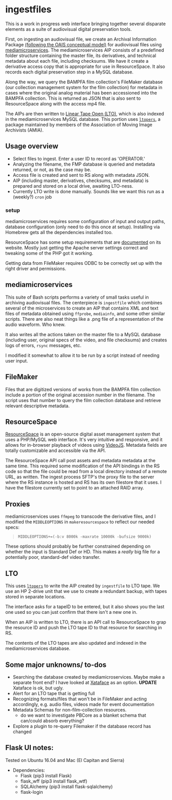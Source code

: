 # ingestfiles
This is a work in progress web interface bringing together several disparate elements as a suite of audiovisual digital preservation tools. 

First, on ingesting an audiovisual file, we create an Archival Information Package [\(following the OAIS conceptual model\)](https://en.wikipedia.org/wiki/Open_Archival_Information_System) for audiovisual files using [mediamicroservices](https://github.com/BAM-PFA/mm). The mediamicroservices AIP consists of a predefined folder structure containing the master file, its derivatives, and technical metadata about each file, including checksums. We have it create a derivative access copy that is appropriate for use in ResourceSpace. It also records each digital preservation step in a MySQL database. 

Along the way, we query the BAMPFA film collection's FileMaker database (our collection management system for the film collection) for metadata in cases where the original analog material has been accessioned into the BAMPFA collection. This is returned as JSON that is also sent to ResourceSpace along with the access mp4 file. 

The AIPs are then written to [Linear Tape Open (LTO)](https://en.wikipedia.org/wiki/Linear_Tape-Open), which is also indexed in the mediamicroservices MySQL database. This portion uses [`ltopers`](https://github.com/amiaopensource/ltopers), a package maintained by members of the Association of Moving Image Archivists (AMIA).

## Usage overview

* Select files to ingest. Enter a user ID to record as 'OPERATOR.' 
* Analyzing the filename, the FMP database is queried and metadata returned, or not, as the case may be.
* Access file is created and sent to RS along with metadata JSON. 
* AIP (including master, derivatives, checksums, and metadata) is prepared and stored on a local drive, awaiting LTO-ness. 
* Currently LTO write is done manually. Sounds like we want this run as a (weekly?)  `cron` job
### setup

mediamicroservices requires some configuration of input and output paths, database configuration (only need to do this once at setup). Installing via Homebrew gets all the dependencies installed too.

ResourceSpace has some setup requirements that are [documented](https://www.resourcespace.com/knowledge-base/systemadmin/install_macosx) on its website. Mostly just getting the Apache server settings correct and tweaking some of the PHP got it working.

Getting data from FileMaker requires ODBC to be correctly set up with the right driver and permissions.


## mediamicroservices

This suite of Bash scripts performs a variety of small tasks useful in archiving audiovisual files. The centerpiece is `ingestfile` which combines several of the microservices to create an AIP that contains XML and text files of metadata obtained using `ffprobe`, `mediainfo`, and some other similar scripts. There are also neat things like a .png file of a representation of the audio waveform. Who knew.

It also writes all the actions taken on the master file to a MySQL database (including user, original specs of the video, and file checksums) and creates logs of errors, `rsync` messages, etc.

I modified it somewhat to allow it to be run by a script instead of needing user input.


## FileMaker

Files that are digitized versions of works from the BAMPFA film collection include a portion of the original accession number in the filename. The script uses that number to query the film collection database and retrieve relevant descriptive metadata. 

## ResourceSpace

[ResourceSpace](https://www.resourcespace.com/) is an open-source digital asset management system that uses a PHP/MySQL web interface. It's very intuitive and responsive, and it allows for in-browser playback of videos using [VideoJS](http://videojs.com/). Metadata fields are totally customizable and accessible via the API.

The ResourceSpace API call post assets and metadata metadata at the same time. This required some modification of the API bindings in the RS code so that the file could be read from a local directory instead of a remote URL, as written. The ingest process SFTP's the proxy file to the server where the RS instance is hosted and RS has its own filestore that it uses. I have the filestore currently set to point to an attached RAID array.

## Proxies

mediamicroservices uses `ffmpeg` to transcode the derivative files, and I modified the `MIDDLEOPTIONS` in `makeresourcespace` to reflect our needed specs:

> `MIDDLEOPTIONS+=(-b:v 8000k -maxrate 10000k -bufsize 9000k)`

These options should probably be further constrained depending on whether the input is Standard Def or HD. This makes a *really* big file for a potentially poor, standard-def video transfer.

## LTO

This uses [`ltopers`](https://github.com/amiaopensource/ltopers) to write the AIP created by `ingestfile` to LTO tape. We use an HP 2-drive unit that we use to create a redundant backup, with tapes stored in separate locations.

The interface asks for a tapeID to be entered, but it also shows you the last one used so you can just confirm that there isn't a new one in.

When an AIP is written to LTO, there is an API call to ResourceSpace to grap the resource ID and push the LTO tape ID to that resource for searching in RS.

The contents of the LTO tapes are also updated and indexed in the mediamicroservices database.


## Some major unknowns/ to-dos

* Searching the database created by mediamicroservices. Maybe make a separate front end? I have looked at [Xataface](http://xataface.com/) as an option. **UPDATE** Xataface is ok, but ugly.
* Alert for an LTO tape that is getting full
* Recognizing formats/files that won't be in FileMaker and acting accordingly, e.g. audio files, videos made for event documentation
* Metadata Schemas for non-film-collection resources.
	* do we want to investigate PBCore as a blanket schema that can/could absorb everything?
* Explore a plugin to re-query Filemaker if the database record has changed


## Flask UI notes:

Tested on Ubuntu 16.04 and Mac (El Capitan and Sierra)

* Dependencies: 
  * Flask (pip3 install Flask)
  * flask_wff (pip3 install flask_wtf)
  * SQLAlchemy (pip3 install flask-sqlalchemy)
  * flask-login